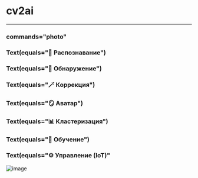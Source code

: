 # cv2ai


---

### commands="photo"
### Text(equals="👤 Распознавание")
### Text(equals="🔳 Обнаружение")
### Text(equals="🪄 Коррекция")
### Text(equals="🪞 Аватар")
### Text(equals="📊 Кластеризация")
### Text(equals="🔬 Обучение")
### Text(equals="⚙️ Управление (IoT)"


![image](https://user-images.githubusercontent.com/99917230/221928307-ff39aa6d-72ed-4226-9b06-a23ef3f8ad1a.png)
